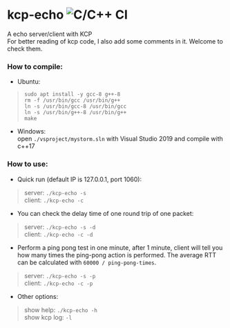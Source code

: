 # kcp-echo ![C/C++ CI](https://github.com/wenqvip/kcp-echo/workflows/C/C++%20CI/badge.svg?branch=master)
A echo server/client with KCP  
For better reading of kcp code, I also add some comments in it. Welcome to check them.

### How to compile:
* Ubuntu:  
> `sudo apt install -y gcc-8 g++-8`  
> `rm -f /usr/bin/gcc /usr/bin/g++`  
> `ln -s /usr/bin/gcc-8 /usr/bin/gcc`  
> `ln -s /usr/bin/g++-8 /usr/bin/g++`  
> `make`  
* Windows:  
open `./vsproject/mystorm.sln` with Visual Studio 2019 and compile with c++17  

### How to use:
* Quick run (default IP is 127.0.0.1, port 1060):  
> server: `./kcp-echo -s`  
> client: `./kcp-echo -c`  
* You can check the delay time of one round trip of one packet:
> server: `./kcp-echo -s -d`  
> client: `./kcp-echo -c -d`  
* Perform a ping pong test in one minute, after 1 minute, client will tell you how many times the ping-pong action is performed. The average RTT can be calculated with `60000 / ping-pong-times`.
> server: `./kcp-echo -s -p`  
> client: `./kcp-echo -c -p`  
* Other options:  
> show help: `./kcp-echo -h`  
> show kcp log: `-l`  
